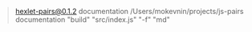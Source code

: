 
> hexlet-pairs@0.1.2 documentation /Users/mokevnin/projects/js-pairs
> documentation "build" "src/index.js" "-f" "md"

